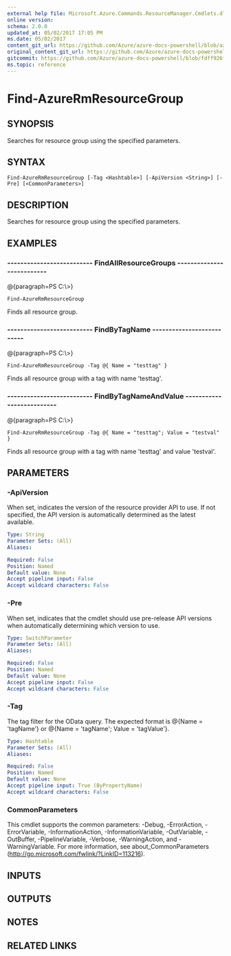 ```yaml
---
external help file: Microsoft.Azure.Commands.ResourceManager.Cmdlets.dll-Help.xml
online version:
schema: 2.0.0
updated_at: 05/02/2017 17:05 PM
ms.date: 05/02/2017
content_git_url: https://github.com/Azure/azure-docs-powershell/blob/azurestack/azureps-cmdlets-docs/ResourceManager/AzureRM.Resources/v1.0.4.3/Find-AzureRmResourceGroup.md
original_content_git_url: https://github.com/Azure/azure-docs-powershell/blob/azurestack/azureps-cmdlets-docs/ResourceManager/AzureRM.Resources/v1.0.4.3/Find-AzureRmResourceGroup.md
gitcommit: https://github.com/Azure/azure-docs-powershell/blob/fdff926f5dd35f9020f210f87b450464ba162edc
ms.topic: reference
---
```


# Find-AzureRmResourceGroup

## SYNOPSIS
Searches for resource group using the specified parameters.

## SYNTAX

```
Find-AzureRmResourceGroup [-Tag <Hashtable>] [-ApiVersion <String>] [-Pre] [<CommonParameters>]
```

## DESCRIPTION
Searches for resource group using the specified parameters.

## EXAMPLES

### --------------------------  FindAllResourceGroups  --------------------------
@{paragraph=PS C:\\\>}



```
Find-AzureRmResourceGroup
```

Finds all resource group.

### --------------------------  FindByTagName  --------------------------
@{paragraph=PS C:\\\>}



```
Find-AzureRmResourceGroup -Tag @{ Name = "testtag" }
```

Finds all resource group with a tag with name 'testtag'.

### --------------------------  FindByTagNameAndValue  --------------------------
@{paragraph=PS C:\\\>}



```
Find-AzureRmResourceGroup -Tag @{ Name = "testtag"; Value = "testval" }
```

Finds all resource group with a tag with name 'testtag' and value 'testval'.

## PARAMETERS

### -ApiVersion
When set, indicates the version of the resource provider API to use.
If not specified, the API version is automatically determined as the latest available.

```yaml
Type: String
Parameter Sets: (All)
Aliases: 

Required: False
Position: Named
Default value: None
Accept pipeline input: False
Accept wildcard characters: False
```

### -Pre
When set, indicates that the cmdlet should use pre-release API versions when automatically determining which version to use.

```yaml
Type: SwitchParameter
Parameter Sets: (All)
Aliases: 

Required: False
Position: Named
Default value: None
Accept pipeline input: False
Accept wildcard characters: False
```

### -Tag
The tag filter for the OData query.
The expected format is @{Name = 'tagName'} or @{Name = 'tagName'; Value = 'tagValue'}.

```yaml
Type: Hashtable
Parameter Sets: (All)
Aliases: 

Required: False
Position: Named
Default value: None
Accept pipeline input: True (ByPropertyName)
Accept wildcard characters: False
```

### CommonParameters
This cmdlet supports the common parameters: -Debug, -ErrorAction, -ErrorVariable, -InformationAction, -InformationVariable, -OutVariable, -OutBuffer, -PipelineVariable, -Verbose, -WarningAction, and -WarningVariable. For more information, see about_CommonParameters (http://go.microsoft.com/fwlink/?LinkID=113216).

## INPUTS

## OUTPUTS

## NOTES

## RELATED LINKS

